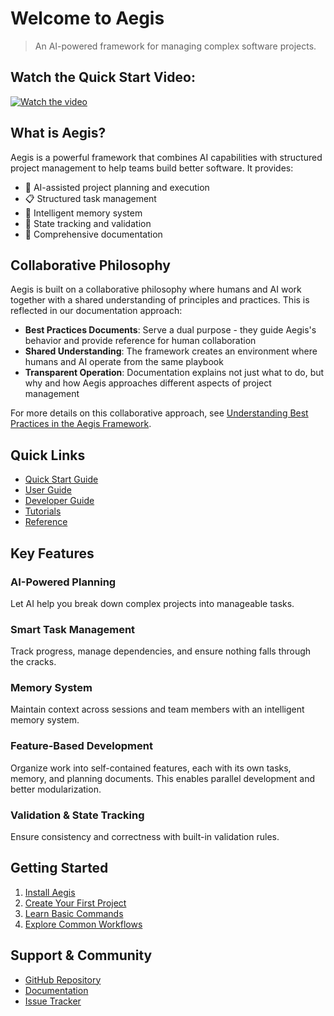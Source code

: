 # Welcome to Aegis

> An AI-powered framework for managing complex software projects.

## Watch the Quick Start Video:
[![Watch the video](https://img.youtube.com/vi/1BA5jCPous4/hqdefault.jpg)](https://www.youtube.com/watch?v=1BA5jCPous4)


## What is Aegis?

Aegis is a powerful framework that combines AI capabilities with structured project management to help teams build better software. It provides:

- 🤖 AI-assisted project planning and execution
- 📋 Structured task management
- 🧠 Intelligent memory system
- 🔄 State tracking and validation
- 📝 Comprehensive documentation

## Collaborative Philosophy

Aegis is built on a collaborative philosophy where humans and AI work together with a shared understanding of principles and practices. This is reflected in our documentation approach:

- **Best Practices Documents**: Serve a dual purpose - they guide Aegis's behavior and provide reference for human collaboration
- **Shared Understanding**: The framework creates an environment where humans and AI operate from the same playbook
- **Transparent Operation**: Documentation explains not just what to do, but why and how Aegis approaches different aspects of project management

For more details on this collaborative approach, see [Understanding Best Practices in the Aegis Framework](https://buildsomething.ai/aegis/user-guide/best-practices-purpose/).

## Quick Links

- [Quick Start Guide](https://buildsomething.ai/aegis/quick-start/installation/)
- [User Guide](https://buildsomething.ai/aegis/user-guide/concepts/framework-structure/)
- [Developer Guide](https://buildsomething.ai/aegis/developer-guide/architecture/directory-structure/)
- [Tutorials](https://buildsomething.ai/aegis/tutorials/getting-started/)
- [Reference](https://buildsomething.ai/aegis/reference/templates/task-templates/)

## Key Features

### AI-Powered Planning
Let AI help you break down complex projects into manageable tasks.

### Smart Task Management
Track progress, manage dependencies, and ensure nothing falls through the cracks.

### Memory System
Maintain context across sessions and team members with an intelligent memory system.

### Feature-Based Development
Organize work into self-contained features, each with its own tasks, memory, and planning documents. This enables parallel development and better modularization.

### Validation & State Tracking
Ensure consistency and correctness with built-in validation rules.

## Getting Started

1. [Install Aegis](https://buildsomething.ai/aegis/quick-start/installation/)
2. [Create Your First Project](https://buildsomething.ai/aegis/quick-start/first-project/)
3. [Learn Basic Commands](https://buildsomething.ai/aegis/quick-start/basic-commands/)
4. [Explore Common Workflows](https://buildsomething.ai/aegis/quick-start/common-workflows/)

## Support & Community

- [GitHub Repository](https://github.com/BuildSomethingAI/aegis-framework)
- [Documentation](https://buildsomething.ai/aegis)
- [Issue Tracker](https://github.com/BuildSomethingAI/aegis-framework/issues)
